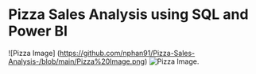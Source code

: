 # Pizza Sales Analysis using SQL and Power BI
![Pizza Image] (https://github.com/nphan91/Pizza-Sales-Analysis-/blob/main/Pizza%20Image.png)
![Pizza Image]([https://github.com/nphan91/Pizza-Sales-Analysis-/blob/main/Pizza%20Image.png]).
